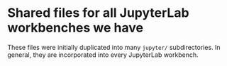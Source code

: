 # Shared files for all JupyterLab workbenches we have

These files were initially duplicated into many `jupyter/` subdirectories.
In general, they are incorporated into every JupyterLab workbench.
